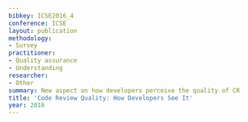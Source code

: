 ```yaml
---
bibkey: ICSE2016_4
conference: ICSE
layout: publication
methodology:
- Survey
practitioner:
- Quality assurance
- Understanding
researcher:
- Other
summary: New aspect on how developers perceive the quality of CR
title: 'Code Review Quality: How Developers See It'
year: 2016
---
```

